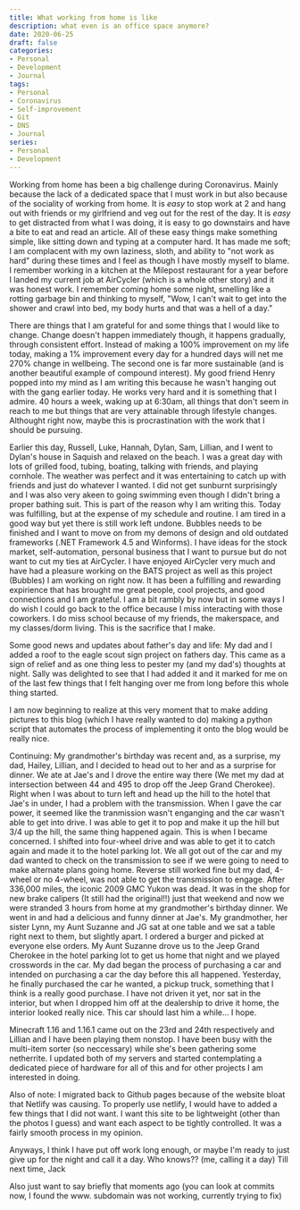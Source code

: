 ```yaml
---
title: What working from home is like
description: what even is an office space anymore?
date: 2020-06-25
draft: false
categories:
- Personal
- Development
- Journal
tags:
- Personal
- Coronavirus
- Self-improvement
- Git
- DNS
- Journal
series:
- Personal
- Development
---
```


Working from home has been a big challenge during Coronavirus. Mainly because the lack of a dedicated space that I must work in but also because of the sociality of working from home. It is *easy* to stop work at 2 and hang out with friends or my girlfriend and veg out for the rest of the day. It is *easy* to get distracted from what I was doing, it is easy to go downstairs and have a bite to eat and read an article. All of these easy things make something simple, like sitting down and typing at a computer hard. It has made me soft; I am complacent with my own laziness, sloth, and ability to "not work as hard" during these times and I feel as though I have mostly myself to blame. I remember working in a kitchen at the Milepost restaurant for a year before I landed my current job at AirCycler (which is a whole other story) and it was honest work. I remember coming home some night, smelling like a rotting garbage bin and thinking to myself, "Wow, I can't wait to get into the shower and crawl into bed, my body hurts and that was a hell of a day." 

There are things that I am grateful for and some things that I would like to change. Change doesn't happen immediately though, it happens gradually, through consistent effort. Instead of making a 100% improvement on my life today, making a 1% improvement every day for a hundred days will net me 270% change in wellbeing. The second one is far more sustainable (and is another beautiful example of compound interest). My good friend Henry popped into my mind as I am writing this because he wasn't hanging out with the gang earlier today. He works very hard and it is something that I admire. 40 hours a week, waking up at 6:30am, all things that don't seem in reach to me but things that are very attainable through lifestyle changes. Althought right now, maybe this is procrastination with the work that I should be pursuing.

Earlier this day, Russell, Luke, Hannah, Dylan, Sam, Lillian, and I went to Dylan's house in Saquish and relaxed on the beach. I was a great day with lots of grilled food, tubing, boating, talking with friends, and playing cornhole. The weather was perfect and it was entertaining to catch up with friends and just do whatever I wanted. I did not get sunburnt surprisingly and I was also very akeen to going swimming even though I didn't bring a proper bathing suit. This is part of the reason why I am writing this. Today was fulfilling, but at the expense of my schedule and routine. I am tired in a good way but yet there is still work left undone. Bubbles needs to be finished and I want to move on from my demons of design and old outdated frameworks (.NET Framework 4.5 and Winforms). I have ideas for the stock market, self-automation, personal business that I want to pursue but do not want to cut my ties at AirCycler. I have enjoyed AirCycler very much and have had a pleasure working on the BATS project as well as this project (Bubbles) I am working on right now. It has been a fulfilling and rewarding expirience that has brought me great people, cool projects, and good connections and I am grateful. I am a bit rambly by now but in some ways I do wish I could go back to the office because I miss interacting with those coworkers. I do miss school because of my friends, the makerspace, and my classes/dorm living. This is the sacrifice that I make.

Some good news and updates about father's day and life: 
My dad and I added a roof to the eagle scout sign project on fathers day. This came as a sign of relief and as one thing less to pester my (and my dad's) thoughts at night. Sally was delighted to see that I had added it and it marked for me on of the last few things that I felt hanging over me from long before this whole thing started.

I am now beginning to realize at this very moment that to make adding pictures to this blog (which I have really wanted to do) making a python script that automates the process of implementing it onto the blog would be really nice.

Continuing: My grandmother's birthday was recent and, as a surprise, my dad, Hailey, Lillian, and I decided to head out to her and as a surprise for dinner. We ate at Jae's and I drove the entire way there (We met my dad at intersection between 44 and 495 to drop off the Jeep Grand Cherokee). Right when I was about to turn left and head up the hill to the hotel that Jae's in under, I had a problem with the transmission. When I gave the car power, it seemed like the tranmission wasn't enganging and the car wasn't able to get into drive. I was able to get it to pop and make it up the hill but 3/4 up the hill, the same thing happened again. This is when I became concerned. I shifted into four-wheel drive and was able to get it to catch again and made it to the hotel parking lot. We all got out of the car and my dad wanted to check on the transmission to see if we were going to need to make alternate plans going home. Reverse still worked fine but my dad, 4-wheel or no 4-wheel, was not able to get the transmission to engage. After 336,000 miles, the iconic 2009 GMC Yukon was dead. It was in the shop for new brake calipers (It still had the original!!) just that weekend and now we were stranded 3 hours from home at my grandmother's birthday dinner. We went in and had a delicious and funny dinner at Jae's. My grandmother, her sister Lynn, my Aunt Suzanne and JG sat at one table and we sat a table right next to them, but slightly apart. I ordered a burger and picked at everyone else orders. My Aunt Suzanne drove us to the Jeep Grand Cherokee in the hotel parking lot to get us home that night and we played crosswords in the car. My dad began the process of purchasing a car and intended on purchasing a car the day before this all happened. Yesterday, he finally purchased the car he wanted, a pickup truck, something that I think is a really good purchase. I have not driven it yet, nor sat in the interior, but when I dropped him off at the dealership to drive it home, the interior looked really nice. This car should last him a while... I hope.

Minecraft 1.16 and 1.16.1 came out on the 23rd and 24th respectively and Lillian and I have been playing them nonstop. I have been busy with the multi-item sorter (so neccessary) while she's been gathering some netherrite. I updated both of my servers and started contemplating a dedicated piece of hardware for all of this and for other projects I am interested in doing.

Also of note: I migrated back to Github pages because of the website bloat that Netlify was causing. To properly use netlify, I would have to added a few things that I did not want. I want this site to be lightweight (other than the photos I guess) and want each aspect to be tightly controlled. It was a fairly smooth process in my opinion.

Anyways, I think I have put off work long enough, or maybe I'm ready to just give up for the night and call it a day. Who knows?? (me, calling it a day) 
Till next time,
Jack

Also just want to say briefly that moments ago (you can look at commits now, I found the www. subdomain was not working, currently trying to fix)
